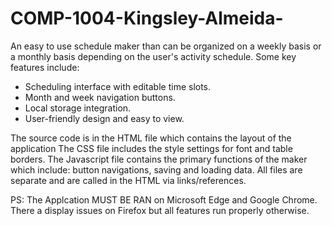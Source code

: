 # COMP-1004-Kingsley-Almeida-
An easy to use schedule maker than can be organized on a weekly basis or a monthly basis depending on the user's activity schedule. 
Some key features include:
-	Scheduling interface with editable time slots.
-	Month and week navigation buttons.
-	Local storage integration.
-	User-friendly design and easy to view.

The source code is in the HTML file which contains the layout of the application
The CSS file includes the style settings for font and table borders.
The Javascript file contains the primary functions of the maker which include: button navigations, saving and loading data.
All files are separate and are called in the HTML via links/references.


PS: The Applcation MUST BE RAN on Microsoft Edge and Google Chrome. There a display issues on Firefox but all features run properly otherwise. 
